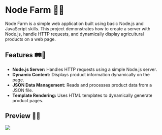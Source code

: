 # Node Farm 🐄🌾

Node Farm is a simple web application built using basic Node.js and JavaScript skills. This project demonstrates how to create a server with Node.js, handle HTTP requests, and dynamically display agricultural products on a web page.

## Features 🛤🌽
- **Node.js Server:** Handles HTTP requests using a simple Node.js server.
- **Dynamic Content:** Displays product information dynamically on the page.
- **JSON Data Management:** Reads and processes product data from a JSON file.
- **Template Rendering:** Uses HTML templates to dynamically generate product pages.

## Preview 🚜🌱
![](./NODEFARM.gif)


